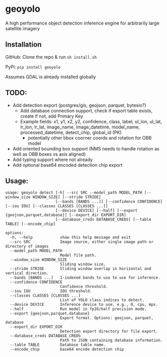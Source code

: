 # geoyolo
A high performance object detection inference engine for arbitrarily large satellite imagery

## Installation

GitHub: Clone the repo & run `sh install.sh`

PyPi: `pip install geoyolo`

Assumes GDAL is already installed globally

## TODO:
- Add detection export (postgres/gis, geojson, parquet, bytesio?)
    - Add database connection support, check if export table exists, create if not, add Primary Key
    - Example fields: x1, y1, x2, y2, confidence, class, label, ul_lon, ul_lat, lr_lon, lr_lat, image_name, image_datetime, model_name, processed_datetime, detect_chip, global_id (PK)
        - potentially other bbox coorner coords and rotation for OBB model
- Add oriented bounding box support (NMS needs to handle rotation as well as OBB boxes vs axis aligned)
- Add typing support where not already
- Add optional base64 encoded detection chip export

## Usage:

```
usage: geoyolo detect [-h] --src SRC --model_path MODEL_PATH [--window_size WINDOW_SIZE] [--stride STRIDE]
                      [--bands [BANDS ...]] [--confidence CONFIDENCE] [--iou IOU] [--classes CLASSES [CLASSES ...]]
                      [--device DEVICE] [--half] [--export {geojson,parquet,database}] [--export_dir EXPORT_DIR]
                      [--database_creds DATABASE_CREDS] [--table TABLE] [--encode_chip]

options:
  -h, --help            show this help message and exit
  --src SRC             Image source, either single image path or directory of images
  --model_path MODEL_PATH
                        Model file path.
  --window_size WINDOW_SIZE
                        Sliding window size.
  --stride STRIDE       Sliding window overlap in horizontal and vertical direction.
  --bands [BANDS ...]   1-indexed bands to use to use for inference.
  --confidence CONFIDENCE
                        Confidence threshold.
  --iou IOU             IOU threshold.
  --classes CLASSES [CLASSES ...]
                        List of YOLO class indices to detect.
  --device DEVICE       Inference device to use, e.g., 0, cpu, mps.
  --half                Run model in fp16/half precision mode.
  --export {geojson,parquet,database}
                        Export format. Options: geojson, parquet, database
  --export_dir EXPORT_DIR
                        Detection export directory for file export.
  --database_creds DATABASE_CREDS
                        Path to JSON containing database information.
  --table TABLE         Database table name.
  --encode_chip         base64 encode detection chip
```
